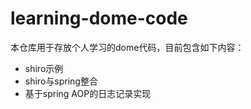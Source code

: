 # learning-dome-code

本仓库用于存放个人学习的dome代码，目前包含如下内容：

- shiro示例
- shiro与spring整合
- 基于spring AOP的日志记录实现